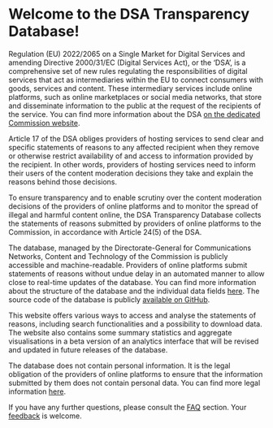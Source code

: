 # Welcome to the DSA Transparency Database!

Regulation (EU) 2022/2065 on a Single Market for Digital Services and amending Directive 2000/31/EC 
(Digital Services Act), or the ‘DSA’, is a comprehensive set of new rules regulating the
responsibilities of digital services that act as intermediaries within the EU to connect consumers with goods, services and content. These
intermediary services include online platforms, such as online marketplaces or social media
networks, that store and disseminate information to the public at the request of the recipients of the service. You can find more
information about the DSA 
[on the dedicated Commission website](https://commission.europa.eu/strategy-and-policy/priorities-2019-2024/europe-fit-digital-age/digital-services-act-ensuring-safe-and-accountable-online-environment_en).
    
Article 17 of the DSA obliges providers of hosting services to send clear and specific statements of reasons to
any affected recipient when they remove or otherwise restrict availability of and access to information provided
by the recipient. In other words, providers of hosting services need to inform their users of the content
moderation decisions they take and explain the reasons behind those decisions.

    
To ensure transparency and to enable scrutiny over the content moderation decisions of the providers of online
platforms and to monitor the spread of illegal and harmful content online, the DSA Transparency Database
collects the statements of reasons submitted by providers of online platforms to the Commission, in accordance
with Article 24(5) of the DSA.
    

    
The database, managed by the Directorate-General for Communications Networks, Content and Technology of the
Commission is publicly accessible and machine-readable. Providers of online platforms submit statements of
reasons without undue delay in an automated manner to allow close to real-time updates of the database. You can
find more information about the structure of the database and the individual data fields <a href="{{ route('page.show','documentation') }}">here</a>.
The source code of the database is publicly [available on GitHub](https://github.com/digital-services-act/transparency-database).

    
This website offers various ways to access and analyse the statements of reasons, including search
functionalities and a possibility to download data. The website also contains some summary statistics and
aggregate visualisations in a beta version of an analytics interface that will be revised and updated in future
releases of the database.

    
The database does not contain personal information. It is the legal obligation of the providers of online
platforms to ensure that the information submitted by them does not contain personal data. You can find more
legal information <a href="{{ route('page.show','legal-information') }}">here</a>.    

    
If you have any further questions, please consult the <a href="{{ route('page.show','faq') }}">FAQ</a> section. 
Your <a href="{{ route('feedback.index') }}">feedback</a> is welcome.
    